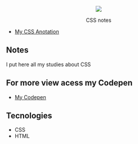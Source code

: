 <p align="center"><img src="https://miro.medium.com/max/3840/1*ivFgKvAvroJmYWyKgADn2A.jpeg" /></p>

<p align="center">CSS notes</p>

- [My CSS Anotation](#notes)


## Notes

I put here all my studies about CSS 


## For more view acess my Codepen

- [My Codepen](https://codepen.io/your-work)

## Tecnologies

- CSS
- HTML
